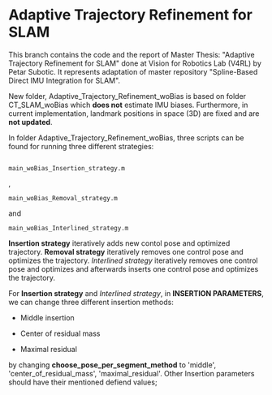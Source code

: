 # Adaptive Trajectory Refinement for SLAM

This branch contains the code and the report of Master Thesis: "Adaptive Trajectory Refinement for SLAM" done at Vision for Robotics Lab (V4RL) by Petar Subotic. It represents 
adaptation of master repository "Spline-Based Direct IMU Integration for SLAM".

New folder, Adaptive_Trajectory_Refinement_woBias is based on folder CT_SLAM_woBias which **does not** estimate IMU biases. Furthermore, in current implementation, 
landmark positions in space (3D) are fixed and are **not updated**.

In folder Adaptive_Trajectory_Refinement_woBias, three scripts can be found for running three different strategies:

```

main_woBias_Insertion_strategy.m
```

,

```
main_woBias_Removal_strategy.m
```

and

```
main_woBias_Interlined_strategy.m

```

**Insertion strategy** iteratively adds new contol pose and optimized trajectory. **Removal strategy** iteratively removes one control pose and optimizes the trajectory. *Interlined strategy* iteratively 
removes one control pose and optimizes and afterwards inserts one control pose and optimizes the trajectory.

For **Insertion strategy** and *Interlined strategy*, in **__INSERTION PARAMETERS__**, we can change three different insertion methods:

- Middle insertion

- Center of residual mass

- Maximal residual

by changing __choose_pose_per_segment_method__ to 'middle', 'center_of_residual_mass', 'maximal_residual'. Other Insertion parameters should have their mentioned defiend values;


